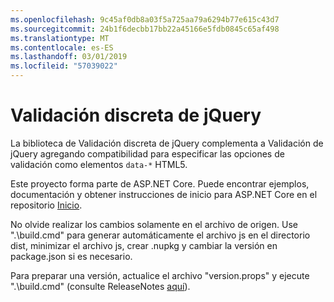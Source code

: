 ```yaml
---
ms.openlocfilehash: 9c45af0db8a03f5a725aa79a6294b77e615c43d7
ms.sourcegitcommit: 24b1f6decbb17bb22a45166e5fdb0845c65af498
ms.translationtype: MT
ms.contentlocale: es-ES
ms.lasthandoff: 03/01/2019
ms.locfileid: "57039022"
---
```

<a name="jquery-unobtrusive-validation"></a>Validación discreta de jQuery
=============================

La biblioteca de Validación discreta de jQuery complementa a Validación de jQuery agregando compatibilidad para especificar las opciones de validación como elementos `data-*` HTML5.

Este proyecto forma parte de ASP.NET Core. Puede encontrar ejemplos, documentación y obtener instrucciones de inicio para ASP.NET Core en el repositorio [Inicio](https://github.com/aspnet/home).

No olvide realizar los cambios solamente en el archivo de origen. Use ".\build.cmd" para generar automáticamente el archivo js en el directorio dist, minimizar el archivo js, crear .nupkg y cambiar la versión en package.json si es necesario.

Para preparar una versión, actualice el archivo "version.props" y ejecute ".\build.cmd" (consulte ReleaseNotes [aquí](https://github.com/aspnet/jquery-validation-unobtrusive/wiki/Release-checklist)).